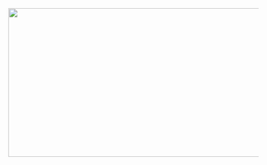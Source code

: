 <a href="https://www.gitanimals.org/en_US?utm_medium=image&utm_source=kiyeonkimm&utm_content=farm">
<img
  src="https://render.gitanimals.org/farms/kiyeonkimm"
  width="600"
  height="300"
/>
</a>

<!--
**kiyeonkimm/kiyeonkimm** is a ✨ _special_ ✨ repository because its `README.md` (this file) appears on your GitHub profile.

Here are some ideas to get you started:

- 🔭 I’m currently working on ...
- 🌱 I’m currently learning ...
- 👯 I’m looking to collaborate on ...
- 🤔 I’m looking for help with ...
- 💬 Ask me about ...
- 📫 How to reach me: ...
- 😄 Pronouns: ...
- ⚡ Fun fact: ...
-->

